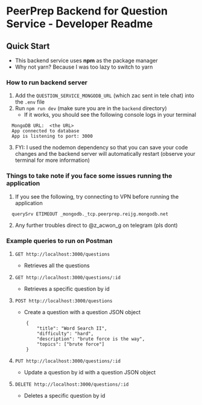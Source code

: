 # PeerPrep Backend for Question Service - Developer Readme 

## Quick Start

- This backend service uses <b>npm</b> as the package manager
- Why not yarn? Because I was too lazy to switch to yarn

### How to run backend server

1. Add the `QUESTION_SERVICE_MONGODB_URL` (which zac sent in tele chat) into the `.env` file
2. Run `npm run dev` (make sure you are in the `backend` directory)
    - If it works, you should see the following console logs in your terminal
  ```
    MongoDB URL:  <the URL>
    App connected to database
    App is listening to port: 3000
  ```
3. FYI: I used the nodemon dependency so that you can save your code changes and the backend server will automatically restart (observe your terminal for more information)

### Things to take note if you face some issues running the application

1. If you see the following, try connecting to VPN before running the application
  ```
    querySrv ETIMEOUT _mongodb._tcp.peerprep.reijg.mongodb.net
  ```
2. Any further troubles direct to @z_acwon_g on telegram (pls dont)

### Example queries to run on Postman

1. `GET http://localhost:3000/questions`
    - Retrieves all the questions

2. `GET http://localhost:3000/questions/:id`
    - Retrieves a specific question by id

3. `POST http://localhost:3000/questions`
    - Create a question with a question JSON object
    ```
        {
            "title": "Word Search II",
            "difficulty": "hard",
            "description": "brute force is the way",
            "topics": ["brute force"]
        }
    ```

4. `PUT http://localhost:3000/questions/:id`
    - Update a question by id with a question JSON object

5. `DELETE http://localhost:3000/questions/:id`
    - Deletes a specific question by id